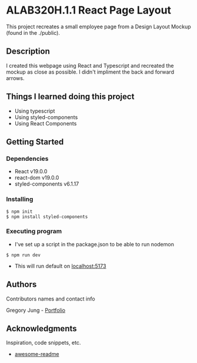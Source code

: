 # ALAB320H.1.1 React Page Layout

This project recreates a small employee page from a Design Layout Mockup (found in the ./public).

## Description

I created this webpage using React and Typescript and recreated the mockup as close as possible. I didn't impliment the back and forward arrows.

## Things I learned doing this project

- Using typescript
- Using styled-components
- Using React Components

## Getting Started

### Dependencies

- React v19.0.0
- react-dom v19.0.0
- styled-components v6.1.17

### Installing

```
$ npm init
$ npm install styled-components
```

### Executing program

- I've set up a script in the package.json to be able to run nodemon

```
$ npm run dev
```

- This will run default on [localhost:5173](http://localhost:5173/)

## Authors

Contributors names and contact info

Gregory Jung - [Portfolio](https://tenor2000.github.io/react-portfolio/)

## Acknowledgments

Inspiration, code snippets, etc.

- [awesome-readme](https://github.com/matiassingers/awesome-readme)
